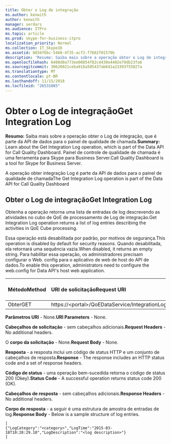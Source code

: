 ```yaml
---
title: Obter o Log de integração
ms.author: kenwith
author: kenwith
manager: serdars
ms.audience: ITPro
ms.topic: article
ms.prod: skype-for-business-itpro
localization_priority: Normal
ms.collection: IT_Skype16
ms.assetid: 8856f6bc-5460-4f35-acf2-f7662f01579b
description: 'Resumo: Saiba mais sobre a operação obter o Log de integração, que é parte da API de dados para o painel de qualidade de chamada. Painel de controle de qualidade de chamada é uma ferramenta para Skype para Business Server.'
ms.openlocfilehash: 6408d0a773ee00854f82c4430e4402e79db23fa6
ms.sourcegitcommit: 30620021ceba916a505437ab641a23393f55827a
ms.translationtype: MT
ms.contentlocale: pt-BR
ms.lasthandoff: 11/15/2018
ms.locfileid: "26531085"
---
```

# <a name="get-integration-log"></a><span data-ttu-id="9d155-104">Obter o Log de integração</span><span class="sxs-lookup"><span data-stu-id="9d155-104">Get Integration Log</span></span>
 
<span data-ttu-id="9d155-105">**Resumo:** Saiba mais sobre a operação obter o Log de integração, que é parte da API de dados para o painel de qualidade de chamada.</span><span class="sxs-lookup"><span data-stu-id="9d155-105">**Summary:** Learn about the Get Integration Log operation, which is part of the Data API for Call Quality Dashboard.</span></span> <span data-ttu-id="9d155-106">Painel de controle de qualidade de chamada é uma ferramenta para Skype para Business Server.</span><span class="sxs-lookup"><span data-stu-id="9d155-106">Call Quality Dashboard is a tool for Skype for Business Server.</span></span>
  
<span data-ttu-id="9d155-107">A operação obter integração Log é parte da API de dados para o painel de qualidade de chamada</span><span class="sxs-lookup"><span data-stu-id="9d155-107">The Get Integration Log operation is part of the Data API for Call Quality Dashboard</span></span>
  
## <a name="get-integration-log"></a><span data-ttu-id="9d155-108">Obter o Log de integração</span><span class="sxs-lookup"><span data-stu-id="9d155-108">Get Integration Log</span></span>

<span data-ttu-id="9d155-109">Obtenha a operação retorna uma lista de entradas de log descrevendo as atividades no cubo de QoE de processamento de Log de integração.</span><span class="sxs-lookup"><span data-stu-id="9d155-109">Get Integration Log operation returns a list of log entries describing the activities in QoE Cube processing.</span></span>
  
<span data-ttu-id="9d155-110">Essa operação está desabilitada por padrão, por motivos de segurança.</span><span class="sxs-lookup"><span data-stu-id="9d155-110">This operation is disabled by default for security reasons.</span></span> <span data-ttu-id="9d155-111">Quando desabilitada, ela retornará uma sequência vazia.</span><span class="sxs-lookup"><span data-stu-id="9d155-111">When disabled, it returns an empty string.</span></span> <span data-ttu-id="9d155-112">Para habilitar essa operação, os administradores precisam configurar o Web. config para o aplicativo de web de host do API de dados.</span><span class="sxs-lookup"><span data-stu-id="9d155-112">To enable this operation, administrators need to configure the web.config for Data API's host web application.</span></span>
  

|<span data-ttu-id="9d155-113">Método</span><span class="sxs-lookup"><span data-stu-id="9d155-113">Method</span></span>|<span data-ttu-id="9d155-114">**URI de solicitação**</span><span class="sxs-lookup"><span data-stu-id="9d155-114">**Request URI**</span></span>|<span data-ttu-id="9d155-115">**Versão de HTTP**</span><span class="sxs-lookup"><span data-stu-id="9d155-115">**HTTP Version**</span></span>|
|:-----|:-----|:-----|
|<span data-ttu-id="9d155-116">Obter</span><span class="sxs-lookup"><span data-stu-id="9d155-116">GET</span></span>  <br/> |<span data-ttu-id="9d155-117">https://\<portal\>/QoEDataService/IntegrationLog</span><span class="sxs-lookup"><span data-stu-id="9d155-117">https://\<portal\>/QoEDataService/IntegrationLog</span></span>  <br/> |<span data-ttu-id="9d155-118">HTTP/1.1</span><span class="sxs-lookup"><span data-stu-id="9d155-118">HTTP/1.1</span></span>  <br/> |
   
 <span data-ttu-id="9d155-119">**Parâmetros URI** - None.</span><span class="sxs-lookup"><span data-stu-id="9d155-119">**URI Parameters** - None.</span></span>
  
 <span data-ttu-id="9d155-120">**Cabeçalhos de solicitação** - sem cabeçalhos adicionais.</span><span class="sxs-lookup"><span data-stu-id="9d155-120">**Request Headers** - No additional headers.</span></span>
  
 <span data-ttu-id="9d155-121">O **corpo da solicitação** - None.</span><span class="sxs-lookup"><span data-stu-id="9d155-121">**Request Body** - None.</span></span>
  
 <span data-ttu-id="9d155-122">**Resposta** - a resposta inclui um código de status HTTP e um conjunto de cabeçalhos de resposta.</span><span class="sxs-lookup"><span data-stu-id="9d155-122">**Response** - The response includes an HTTP status code and a set of response headers.</span></span>
  
 <span data-ttu-id="9d155-123">**Código de status** - uma operação bem-sucedida retorna o código de status 200 (Okey).</span><span class="sxs-lookup"><span data-stu-id="9d155-123">**Status Code** - A successful operation returns status code 200 (OK).</span></span>
  
 <span data-ttu-id="9d155-124">**Cabeçalhos de resposta** - sem cabeçalhos adicionais.</span><span class="sxs-lookup"><span data-stu-id="9d155-124">**Response Headers** - No additional headers.</span></span>
  
 <span data-ttu-id="9d155-125">**Corpo de resposta** - a seguir é uma estrutura de amostra de entradas de log.</span><span class="sxs-lookup"><span data-stu-id="9d155-125">**Response Body** - Below is a sample structure of log entries.</span></span>
  
```
[
{"LogCategory":"<category>","LogTime":"2015-03-18T10:28:29.10","LogDescription":"<log description>"}
]
```


